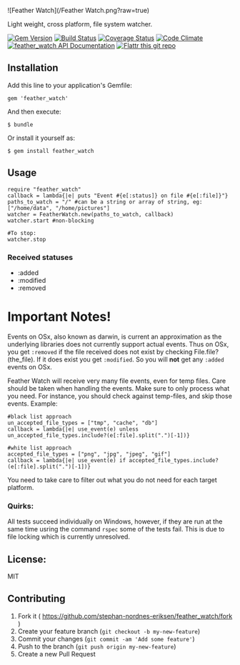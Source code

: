 ![Feather Watch](/Feather Watch.png?raw=true)

Light weight, cross platform, file system watcher. 

[![Gem Version](https://badge.fury.io/rb/feather_watch.svg)](http://badge.fury.io/rb/feather_watch)
[![Build Status](https://travis-ci.org/stephan-nordnes-eriksen/feather_watch.svg?branch=master)](https://travis-ci.org/stephan-nordnes-eriksen/feather_watch)
[![Coverage Status](https://img.shields.io/coveralls/stephan-nordnes-eriksen/feather_watch.svg)](https://coveralls.io/r/stephan-nordnes-eriksen/feather_watch)
[![Code Climate](https://codeclimate.com/github/stephan-nordnes-eriksen/feather_watch/badges/gpa.svg)](https://codeclimate.com/github/stephan-nordnes-eriksen/feather_watch)
[![feather_watch API Documentation](https://www.omniref.com/ruby/gems/feather_watch.png)](https://www.omniref.com/ruby/gems/feather_watch)
[![Flattr this git repo](http://api.flattr.com/button/flattr-badge-large.png)](https://flattr.com/submit/auto?user_id=stephan.n.eriksen&url=https://github.com/stephan-nordnes-eriksen/feather_watch&title=feather_watch&language=ruby&tags=github&category=software)


## Installation

Add this line to your application's Gemfile:

    gem 'feather_watch'

And then execute:

    $ bundle

Or install it yourself as:

    $ gem install feather_watch

## Usage

	require "feather_watch"
	callback = lambda{|e| puts "Event #{e[:status]} on file #{e[:file]}"}
	paths_to_watch = "/" #can be a string or array of string, eg: ["/home/data", "/home/pictures"]
	watcher = FeatherWatch.new(paths_to_watch, callback)
	watcher.start #non-blocking

	#To stop:
	watcher.stop

### Received statuses

 - :added
 - :modified
 - :removed


# Important Notes!
Events on OSx, also known as darwin, is current an approximation as the underlying libraries does not currently support actual events. Thus on OSx, you get `:removed` if the file received does not exist by checking File.file?(the_file). If it does exist you get `:modified`. So you will **not** get any `:added` events on OSx.

Feather Watch will receive very many file events, even for temp files. Care should be taken when handling the events. Make sure to only process what you need. For instance, you should check against temp-files, and skip those events. Example:

	#black list approach
	un_accepted_file_types = ["tmp", "cache", "db"]
	callback = lambda{|e| use_event(e) unless un_accepted_file_types.include?(e[:file].split(".")[-1])} 

	#white list approach
	accepted_file_types = ["png", "jpg", "jpeg", "gif"]
	callback = lambda{|e| use_event(e) if accepted_file_types.include?(e[:file].split(".")[-1])}

You need to take care to filter out what you do not need for each target platform. 


### Quirks:

All tests succeed individually on Windows, however, if they are run at the same time usring the command `rspec` some of the tests fail. This is due to file locking which is currently unresolved.

## License:

MIT

## Contributing

1. Fork it ( https://github.com/stephan-nordnes-eriksen/feather_watch/fork )
2. Create your feature branch (`git checkout -b my-new-feature`)
3. Commit your changes (`git commit -am 'Add some feature'`)
4. Push to the branch (`git push origin my-new-feature`)
5. Create a new Pull Request
